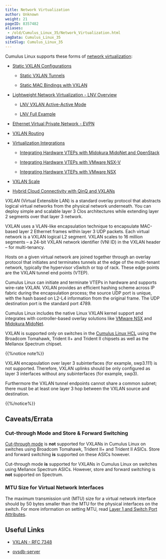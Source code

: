 ```yaml
---
title: Network Virtualization
author: Unknown
weight: 21
pageID: 8357482
aliases:
 - /old/Cumulus_Linux_35/Network_Virtualization.html
imgData: Cumulus_Linux_35
siteSlug: Cumulus_Linux_35
---
```

Cumulus Linux supports these forms of [network
virtualization](http://en.wikipedia.org/wiki/Network_virtualization):

  - [Static VXLAN
    Configurations](/old/Cumulus_Linux_35/Static_VXLAN_Configurations.html)
    
      - [Static VXLAN
        Tunnels](/old/Cumulus_Linux_35/Static_VXLAN_Tunnels.html)
    
      - [Static MAC Bindings with
        VXLAN](/old/Cumulus_Linux_35/Static_MAC_Bindings_with_VXLAN.html)

  - [Lightweight Network Virtualization - LNV
    Overview](/old/Cumulus_Linux_35/Lightweight_Network_Virtualization_-_LNV_Overview.html)
    
      - [LNV VXLAN Active-Active
        Mode](/old/Cumulus_Linux_35/LNV_VXLAN_Active-Active_Mode.html)
    
      - [LNV Full Example](/old/Cumulus_Linux_35/LNV_Full_Example.html)

  - [Ethernet Virtual Private Network -
    EVPN](/old/Cumulus_Linux_35/Ethernet_Virtual_Private_Network_-_EVPN.html)

  - [VXLAN Routing](/old/Cumulus_Linux_35/VXLAN_Routing.html)

  - [Virtualization
    Integrations](/old/Cumulus_Linux_35/Virtualization_Integrations.html)
    
      - [Integrating Hardware VTEPs with Midokura MidoNet and
        OpenStack](/old/Cumulus_Linux_35/Integrating_Hardware_VTEPs_with_Midokura_MidoNet_and_OpenStack.html)
    
      - [Integrating Hardware VTEPs with VMware
        NSX-V](/old/Cumulus_Linux_35/Integrating_Hardware_VTEPs_with_VMware_NSX-V.html)
    
      - [Integrating Hardware VTEPs with VMware
        NSX](/old/Cumulus_Linux_35/Integrating_Hardware_VTEPs_with_VMware_NSX.html)

  - [VXLAN Scale](/old/Cumulus_Linux_35/VXLAN_Scale.html)

  - [Hybrid Cloud Connectivity with QinQ and
    VXLANs](/old/Cumulus_Linux_35/Hybrid_Cloud_Connectivity_with_QinQ_and_VXLANs.html)

*VXLAN* (Virtual Extensible LAN) is a standard overlay protocol that
abstracts logical virtual networks from the physical network underneath.
You can deploy simple and scalable layer 3 Clos architectures while
extending layer 2 segments over that layer 3 network.

VXLAN uses a VLAN-like encapsulation technique to encapsulate MAC-based
layer 2 Ethernet frames within layer 3 UDP packets. Each virtual network
is a VXLAN logical L2 segment. VXLAN scales to 16 million segments – a
24-bit VXLAN network identifier (VNI ID) in the VXLAN header – for
multi-tenancy.

Hosts on a given virtual network are joined together through an overlay
protocol that initiates and terminates tunnels at the edge of the
multi-tenant network, typically the hypervisor vSwitch or top of rack.
These edge points are the VXLAN tunnel end points (VTEP).

Cumulus Linux can initiate and terminate VTEPs in hardware and supports
wire-rate VXLAN. VXLAN provides an efficient hashing scheme across IP
fabric during the encapsulation process; the source UDP port is unique,
with the hash based on L2-L4 information from the original frame. The
UDP destination port is the standard port 4789.

Cumulus Linux includes the native Linux VXLAN kernel support and
integrates with controller-based overlay solutions like [VMware
NSX](/old/Cumulus_Linux_35/Integrating_Hardware_VTEPs_with_VMware_NSX.html)
and [Midokura
MidoNet](/old/Cumulus_Linux_35/Integrating_Hardware_VTEPs_with_Midokura_MidoNet_and_OpenStack.html).

VXLAN is supported only on switches in the [Cumulus Linux
HCL](http://cumulusnetworks.com/support/hcl/) using the Broadcom
Tomahawk, Trident II+ and Trident II chipsets as well as the Mellanox
Spectrum chipset.

{{%notice note%}}

VXLAN encapsulation over layer 3 subinterfaces (for example, swp3.111)
is not supported. Therefore, VXLAN uplinks should be only configured as
layer 3 interfaces without any subinterfaces (for example, swp3).

Furthermore the VXLAN tunnel endpoints cannot share a common subnet;
there must be at least one layer 3 hop between the VXLAN source and
destination.

{{%/notice%}}

## Caveats/Errata

### Cut-through Mode and Store & Forward Switching

[Cut-through
mode](/old/Cumulus_Linux_35/Buffer_and_Queue_Management.html#src-8357678_BufferandQueueManagement-cut_through_mode)
is **not** supported for VXLANs in Cumulus Linux on switches using
Broadcom Tomahawk, Trident II+ and Trident II ASICs. Store and forward
switching **is** supported on these ASICs however.

Cut-through mode **is** supported for VXLANs in Cumulus Linux on
switches using Mellanox Spectrum ASICs. However, store and forward
switching is **not** supported on Spectrum.

### MTU Size for Virtual Network Interfaces

The maximum transmission unit (MTU) size for a virtual network interface
should by 50 bytes smaller than the MTU for the physical interfaces on
the switch. For more information on setting MTU, read [Layer 1 and
Switch Port
Attributes](/old/Cumulus_Linux_35/Layer_1_and_Switch_Port_Attributes.html#src-8357670_Layer1andSwitchPortAttributes-mtu_vxlan).

## Useful Links

  - [VXLAN - RFC 7348](https://tools.ietf.org/html/rfc7348)

  - [ovsdb-server](http://openvswitch.org/support/dist-docs/ovsdb-server.1.html)
